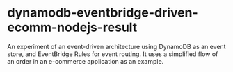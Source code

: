 # dynamodb-eventbridge-driven-ecomm-nodejs-result

An experiment of an event-driven architecture using DynamoDB as an event store, and EventBridge Rules for event routing. It uses a simplified flow of an order in an e-commerce application as an example.
